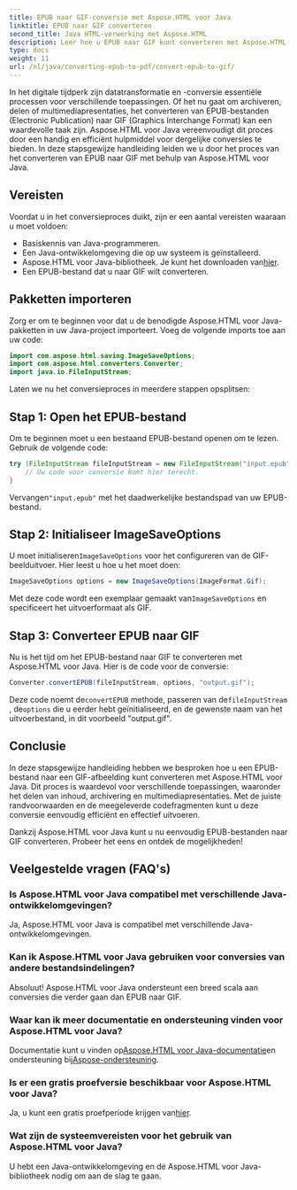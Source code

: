 ```yaml
---
title: EPUB naar GIF-conversie met Aspose.HTML voor Java
linktitle: EPUB naar GIF converteren
second_title: Java HTML-verwerking met Aspose.HTML
description: Leer hoe u EPUB naar GIF kunt converteren met Aspose.HTML voor Java. Eenvoudig en efficiënt conversieproces voor al uw multimediabehoeften.
type: docs
weight: 11
url: /nl/java/converting-epub-to-pdf/convert-epub-to-gif/
---
```


In het digitale tijdperk zijn datatransformatie en -conversie essentiële processen voor verschillende toepassingen. Of het nu gaat om archiveren, delen of multimediapresentaties, het converteren van EPUB-bestanden (Electronic Publication) naar GIF (Graphics Interchange Format) kan een waardevolle taak zijn. Aspose.HTML voor Java vereenvoudigt dit proces door een handig en efficiënt hulpmiddel voor dergelijke conversies te bieden. In deze stapsgewijze handleiding leiden we u door het proces van het converteren van EPUB naar GIF met behulp van Aspose.HTML voor Java.

## Vereisten

Voordat u in het conversieproces duikt, zijn er een aantal vereisten waaraan u moet voldoen:

- Basiskennis van Java-programmeren.
- Een Java-ontwikkelomgeving die op uw systeem is geïnstalleerd.
-  Aspose.HTML voor Java-bibliotheek. Je kunt het downloaden van[hier](https://releases.aspose.com/html/java/).
- Een EPUB-bestand dat u naar GIF wilt converteren.

## Pakketten importeren

Zorg er om te beginnen voor dat u de benodigde Aspose.HTML voor Java-pakketten in uw Java-project importeert. Voeg de volgende imports toe aan uw code:

```java
import com.aspose.html.saving.ImageSaveOptions;
import com.aspose.html.converters.Converter;
import java.io.FileInputStream;
```

Laten we nu het conversieproces in meerdere stappen opsplitsen:

## Stap 1: Open het EPUB-bestand

Om te beginnen moet u een bestaand EPUB-bestand openen om te lezen. Gebruik de volgende code:

```java
try (FileInputStream fileInputStream = new FileInputStream("input.epub")) {
    // Uw code voor conversie komt hier terecht.
}
```

 Vervangen`"input.epub"` met het daadwerkelijke bestandspad van uw EPUB-bestand.

## Stap 2: Initialiseer ImageSaveOptions

 U moet initialiseren`ImageSaveOptions` voor het configureren van de GIF-beelduitvoer. Hier leest u hoe u het moet doen:

```java
ImageSaveOptions options = new ImageSaveOptions(ImageFormat.Gif);
```

 Met deze code wordt een exemplaar gemaakt van`ImageSaveOptions` en specificeert het uitvoerformaat als GIF.

## Stap 3: Converteer EPUB naar GIF

Nu is het tijd om het EPUB-bestand naar GIF te converteren met Aspose.HTML voor Java. Hier is de code voor de conversie:

```java
Converter.convertEPUB(fileInputStream, options, "output.gif");
```

 Deze code noemt de`convertEPUB` methode, passeren van de`fileInputStream` , de`options` die u eerder hebt geïnitialiseerd, en de gewenste naam van het uitvoerbestand, in dit voorbeeld "output.gif". 

## Conclusie

In deze stapsgewijze handleiding hebben we besproken hoe u een EPUB-bestand naar een GIF-afbeelding kunt converteren met Aspose.HTML voor Java. Dit proces is waardevol voor verschillende toepassingen, waaronder het delen van inhoud, archivering en multimediapresentaties. Met de juiste randvoorwaarden en de meegeleverde codefragmenten kunt u deze conversie eenvoudig efficiënt en effectief uitvoeren.

Dankzij Aspose.HTML voor Java kunt u nu eenvoudig EPUB-bestanden naar GIF converteren. Probeer het eens en ontdek de mogelijkheden!

## Veelgestelde vragen (FAQ's)

### Is Aspose.HTML voor Java compatibel met verschillende Java-ontwikkelomgevingen?
Ja, Aspose.HTML voor Java is compatibel met verschillende Java-ontwikkelomgevingen.

### Kan ik Aspose.HTML voor Java gebruiken voor conversies van andere bestandsindelingen?
Absoluut! Aspose.HTML voor Java ondersteunt een breed scala aan conversies die verder gaan dan EPUB naar GIF.

### Waar kan ik meer documentatie en ondersteuning vinden voor Aspose.HTML voor Java?
 Documentatie kunt u vinden op[Aspose.HTML voor Java-documentatie](https://reference.aspose.com/html/java/)en ondersteuning bij[Aspose-ondersteuning](https://forum.aspose.com/).

### Is er een gratis proefversie beschikbaar voor Aspose.HTML voor Java?
 Ja, u kunt een gratis proefperiode krijgen van[hier](https://releases.aspose.com/).

### Wat zijn de systeemvereisten voor het gebruik van Aspose.HTML voor Java?
U hebt een Java-ontwikkelomgeving en de Aspose.HTML voor Java-bibliotheek nodig om aan de slag te gaan.